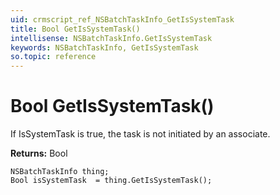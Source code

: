 ```yaml
---
uid: crmscript_ref_NSBatchTaskInfo_GetIsSystemTask
title: Bool GetIsSystemTask()
intellisense: NSBatchTaskInfo.GetIsSystemTask
keywords: NSBatchTaskInfo, GetIsSystemTask
so.topic: reference
---
```


# Bool GetIsSystemTask()

If IsSystemTask is true, the task is not initiated by an associate.

**Returns:** Bool

```crmscript
NSBatchTaskInfo thing;
Bool isSystemTask  = thing.GetIsSystemTask();
```

